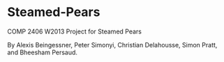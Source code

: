Steamed-Pears
=============

COMP 2406 W2013 Project for Steamed Pears


By Alexis Beingessner, Peter Simonyi, Christian Delahousse, Simon Pratt, and
Bheesham Persaud.  

